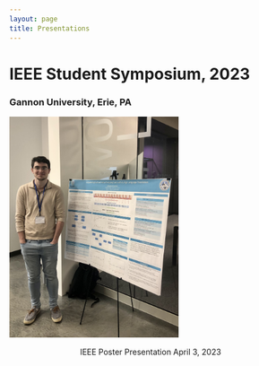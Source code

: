 ```yaml
---
layout: page
title: Presentations
---
```


<h1>IEEE Student Symposium, 2023</h1>
<h3>Gannon University, Erie, PA</h3>

<img src="https://raw.githubusercontent.com/s-lasch/s-lasch.github.io/main/images/ieee_presentation_image.jpg" alt="IEEE Poster Presentation" style="width:60%">
<p align="center">IEEE Poster Presentation April 3, 2023</p>
